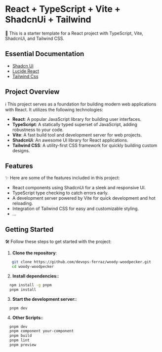 # React + TypeScript + Vite + ShadcnUi + Tailwind

🚀 This is a starter template for a React project with TypeScript, Vite, ShadcnUi, and Tailwind CSS.

## Essential Documentation

- [Shadcn Ui](https://ui.shadcn.com/)
- [Lucide React](https://lucide.dev/)
- [Tailwind Css](https://tailwindcss.com/docs)

## Project Overview

ℹ️ This project serves as a foundation for building modern web applications with React. It utilizes the following technologies:

- **React**: A popular JavaScript library for building user interfaces.
- **TypeScript**: A statically typed superset of JavaScript, adding robustness to your code.
- **Vite**: A fast build tool and development server for web projects.
- **ShadcnUi**: An awesome UI library for React applications.
- **Tailwind CSS**: A utility-first CSS framework for quickly building custom designs.

## Features

✨ Here are some of the features included in this project:

- React components using ShadcnUi for a sleek and responsive UI.
- TypeScript type checking to catch errors early.
- A development server powered by Vite for quick development and hot reloading.
- Integration of Tailwind CSS for easy and customizable styling.
- ...

## Getting Started

🛠️ Follow these steps to get started with the project:

1. **Clone the repository**:

```bash
   git clone https://github.com/devops-ferraz/woody-woodpecker.git
   cd woody-woodpecker
```

2. **Install dependencies:**:

```bash
  npm install -g pnpm
  pnpm install
```

3. **Start the development server:**:

```bash
  pnpm dev
```

4. **Other Scripts:**:

```bash
  pnpm dev
  pnpm component your-component
  pnpm build
  pnpm lint
  pnpm preview
```
